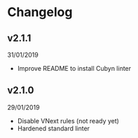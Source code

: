 # Changelog

## v2.1.1

31/01/2019

* Improve README to install Cubyn linter

## v2.1.0

29/01/2019

* Disable VNext rules (not ready yet)
* Hardened standard linter
